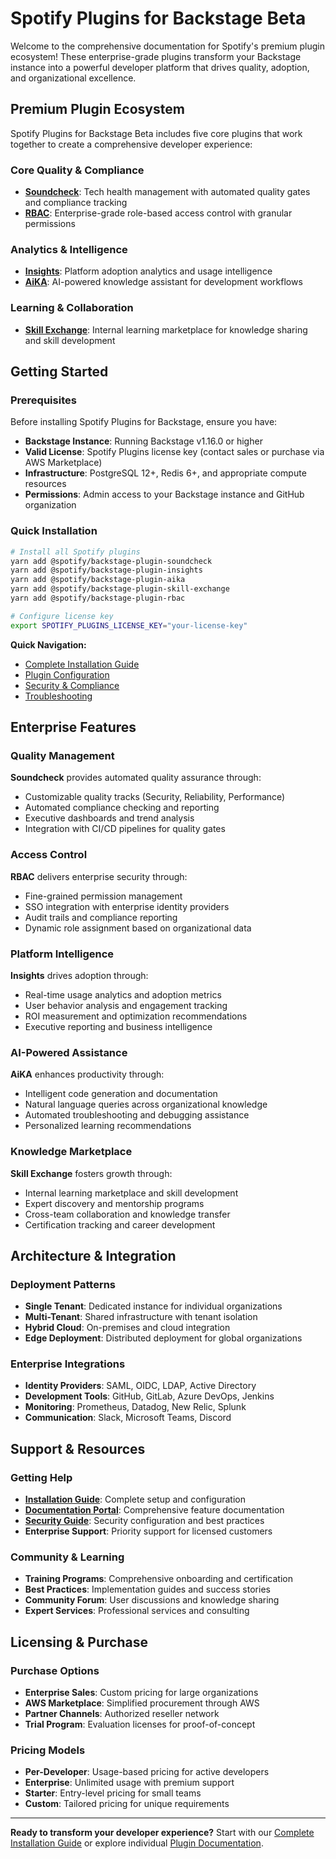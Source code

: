 # Spotify Plugins for Backstage Beta

Welcome to the comprehensive documentation for Spotify's premium plugin ecosystem! These enterprise-grade plugins transform your Backstage instance into a powerful developer platform that drives quality, adoption, and organizational excellence.

## Premium Plugin Ecosystem

Spotify Plugins for Backstage Beta includes five core plugins that work together to create a comprehensive developer experience:

### Core Quality & Compliance
- **[Soundcheck](soundcheck.md)**: Tech health management with automated quality gates and compliance tracking
- **[RBAC](rbac.md)**: Enterprise-grade role-based access control with granular permissions

### Analytics & Intelligence  
- **[Insights](insights.md)**: Platform adoption analytics and usage intelligence
- **[AiKA](aika.md)**: AI-powered knowledge assistant for development workflows

### Learning & Collaboration
- **[Skill Exchange](skill-exchange.md)**: Internal learning marketplace for knowledge sharing and skill development

## Getting Started

### Prerequisites
Before installing Spotify Plugins for Backstage, ensure you have:

- **Backstage Instance**: Running Backstage v1.16.0 or higher
- **Valid License**: Spotify Plugins license key (contact sales or purchase via AWS Marketplace)
- **Infrastructure**: PostgreSQL 12+, Redis 6+, and appropriate compute resources
- **Permissions**: Admin access to your Backstage instance and GitHub organization

### Quick Installation

```bash
# Install all Spotify plugins
yarn add @spotify/backstage-plugin-soundcheck
yarn add @spotify/backstage-plugin-insights  
yarn add @spotify/backstage-plugin-aika
yarn add @spotify/backstage-plugin-skill-exchange
yarn add @spotify/backstage-plugin-rbac

# Configure license key
export SPOTIFY_PLUGINS_LICENSE_KEY="your-license-key"
```

**Quick Navigation:**
- [Complete Installation Guide](getting-started.md)
- [Plugin Configuration](../portal/guides.md)
- [Security & Compliance](../portal/security.md)
- [Troubleshooting](../portal/troubleshooting.md)

## Enterprise Features

### Quality Management
**Soundcheck** provides automated quality assurance through:
- Customizable quality tracks (Security, Reliability, Performance)
- Automated compliance checking and reporting
- Executive dashboards and trend analysis
- Integration with CI/CD pipelines for quality gates

### Access Control
**RBAC** delivers enterprise security through:
- Fine-grained permission management
- SSO integration with enterprise identity providers
- Audit trails and compliance reporting
- Dynamic role assignment based on organizational data

### Platform Intelligence
**Insights** drives adoption through:
- Real-time usage analytics and adoption metrics
- User behavior analysis and engagement tracking
- ROI measurement and optimization recommendations
- Executive reporting and business intelligence

### AI-Powered Assistance
**AiKA** enhances productivity through:
- Intelligent code generation and documentation
- Natural language queries across organizational knowledge
- Automated troubleshooting and debugging assistance
- Personalized learning recommendations

### Knowledge Marketplace
**Skill Exchange** fosters growth through:
- Internal learning marketplace and skill development
- Expert discovery and mentorship programs
- Cross-team collaboration and knowledge transfer
- Certification tracking and career development

## Architecture & Integration

### Deployment Patterns
- **Single Tenant**: Dedicated instance for individual organizations
- **Multi-Tenant**: Shared infrastructure with tenant isolation
- **Hybrid Cloud**: On-premises and cloud integration
- **Edge Deployment**: Distributed deployment for global organizations

### Enterprise Integrations
- **Identity Providers**: SAML, OIDC, LDAP, Active Directory
- **Development Tools**: GitHub, GitLab, Azure DevOps, Jenkins
- **Monitoring**: Prometheus, Datadog, New Relic, Splunk
- **Communication**: Slack, Microsoft Teams, Discord

## Support & Resources

### Getting Help
- **[Installation Guide](getting-started.md)**: Complete setup and configuration
- **[Documentation Portal](../portal/core-features-and-plugins.md)**: Comprehensive feature documentation
- **[Security Guide](../portal/security.md)**: Security configuration and best practices
- **Enterprise Support**: Priority support for licensed customers

### Community & Learning
- **Training Programs**: Comprehensive onboarding and certification
- **Best Practices**: Implementation guides and success stories
- **Community Forum**: User discussions and knowledge sharing
- **Expert Services**: Professional services and consulting

## Licensing & Purchase

### Purchase Options
- **Enterprise Sales**: Custom pricing for large organizations
- **AWS Marketplace**: Simplified procurement through AWS
- **Partner Channels**: Authorized reseller network
- **Trial Program**: Evaluation licenses for proof-of-concept

### Pricing Models
- **Per-Developer**: Usage-based pricing for active developers
- **Enterprise**: Unlimited usage with premium support
- **Starter**: Entry-level pricing for small teams
- **Custom**: Tailored pricing for unique requirements

---

**Ready to transform your developer experience?** Start with our [Complete Installation Guide](getting-started.md) or explore individual [Plugin Documentation](soundcheck.md).